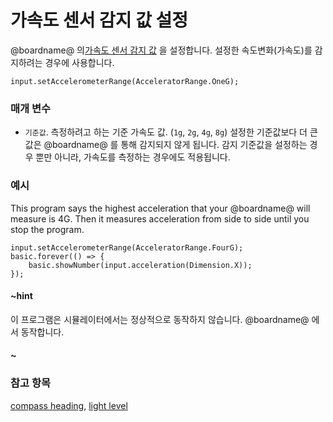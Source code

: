 # 가속도 센서 감지 값 설정

@boardname@ 의[가속도 센서 감지 값](/reference/input/acceleration) 을 설정합니다. 설정한 속도변화(가속도)를 감지하려는 경우에 사용합니다.

```sig
input.setAccelerometerRange(AcceleratorRange.OneG);
```

### 매개 변수

* `기준값`. 측정하려고 하는 기준 가속도 값. (`1g`, `2g`, `4g`, `8g`) 설정한 기준값보다 더 큰 값은 @boardname@ 를 통해 감지되지 않게 됩니다. 감지 기준값을 설정하는 경우 뿐만 아니라, 가속도를 측정하는 경우에도 적용됩니다.

### 예시

This program says the highest acceleration that your @boardname@ will measure is 4G. Then it measures acceleration from side to side until you stop the program.

```blocks
input.setAccelerometerRange(AcceleratorRange.FourG);
basic.forever(() => {
    basic.showNumber(input.acceleration(Dimension.X));
});
```

#### ~hint

이 프로그램은 시뮬레이터에서는 정상적으로 동작하지 않습니다. @boardname@ 에서 동작합니다.

#### ~

### 참고 항목

[compass heading](/reference/input/compass-heading), [light level](/reference/input/light-level)